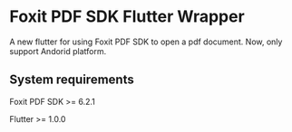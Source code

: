 # Foxit PDF SDK Flutter Wrapper

A new flutter for using Foxit PDF SDK to open a pdf document.
Now, only support Andorid platform.

## System requirements

 Foxit PDF SDK >= 6.2.1

 Flutter >= 1.0.0


